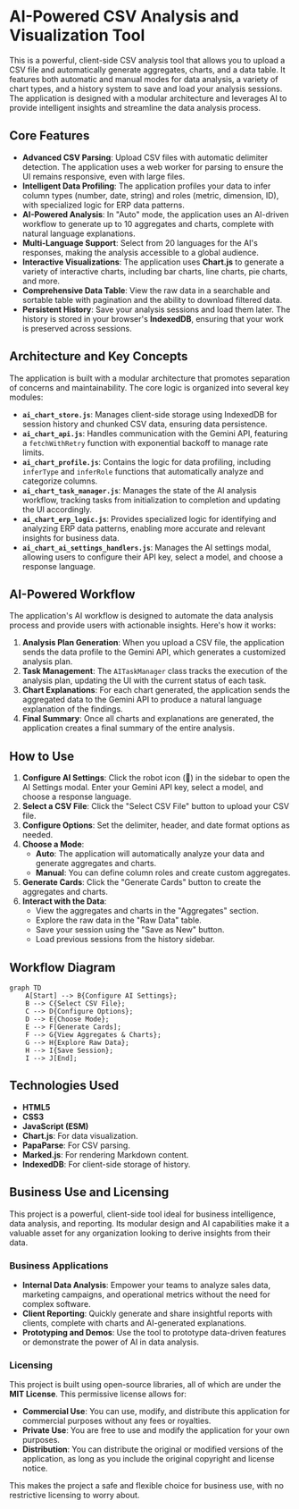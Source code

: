 # AI-Powered CSV Analysis and Visualization Tool

This is a powerful, client-side CSV analysis tool that allows you to upload a CSV file and automatically generate aggregates, charts, and a data table. It features both automatic and manual modes for data analysis, a variety of chart types, and a history system to save and load your analysis sessions. The application is designed with a modular architecture and leverages AI to provide intelligent insights and streamline the data analysis process.

## Core Features

-   **Advanced CSV Parsing**: Upload CSV files with automatic delimiter detection. The application uses a web worker for parsing to ensure the UI remains responsive, even with large files.
-   **Intelligent Data Profiling**: The application profiles your data to infer column types (number, date, string) and roles (metric, dimension, ID), with specialized logic for ERP data patterns.
-   **AI-Powered Analysis**: In "Auto" mode, the application uses an AI-driven workflow to generate up to 10 aggregates and charts, complete with natural language explanations.
-   **Multi-Language Support**: Select from 20 languages for the AI's responses, making the analysis accessible to a global audience.
-   **Interactive Visualizations**: The application uses **Chart.js** to generate a variety of interactive charts, including bar charts, line charts, pie charts, and more.
-   **Comprehensive Data Table**: View the raw data in a searchable and sortable table with pagination and the ability to download filtered data.
-   **Persistent History**: Save your analysis sessions and load them later. The history is stored in your browser's **IndexedDB**, ensuring that your work is preserved across sessions.

## Architecture and Key Concepts

The application is built with a modular architecture that promotes separation of concerns and maintainability. The core logic is organized into several key modules:

-   **`ai_chart_store.js`**: Manages client-side storage using IndexedDB for session history and chunked CSV data, ensuring data persistence.
-   **`ai_chart_api.js`**: Handles communication with the Gemini API, featuring a `fetchWithRetry` function with exponential backoff to manage rate limits.
-   **`ai_chart_profile.js`**: Contains the logic for data profiling, including `inferType` and `inferRole` functions that automatically analyze and categorize columns.
-   **`ai_chart_task_manager.js`**: Manages the state of the AI analysis workflow, tracking tasks from initialization to completion and updating the UI accordingly.
-   **`ai_chart_erp_logic.js`**: Provides specialized logic for identifying and analyzing ERP data patterns, enabling more accurate and relevant insights for business data.
-   **`ai_chart_ai_settings_handlers.js`**: Manages the AI settings modal, allowing users to configure their API key, select a model, and choose a response language.

## AI-Powered Workflow

The application's AI workflow is designed to automate the data analysis process and provide users with actionable insights. Here's how it works:

1.  **Analysis Plan Generation**: When you upload a CSV file, the application sends the data profile to the Gemini API, which generates a customized analysis plan.
2.  **Task Management**: The `AITaskManager` class tracks the execution of the analysis plan, updating the UI with the current status of each task.
3.  **Chart Explanations**: For each chart generated, the application sends the aggregated data to the Gemini API to produce a natural language explanation of the findings.
4.  **Final Summary**: Once all charts and explanations are generated, the application creates a final summary of the entire analysis.

## How to Use

1.  **Configure AI Settings**: Click the robot icon (🤖) in the sidebar to open the AI Settings modal. Enter your Gemini API key, select a model, and choose a response language.
2.  **Select a CSV File**: Click the "Select CSV File" button to upload your CSV file.
3.  **Configure Options**: Set the delimiter, header, and date format options as needed.
4.  **Choose a Mode**:
    *   **Auto**: The application will automatically analyze your data and generate aggregates and charts.
    *   **Manual**: You can define column roles and create custom aggregates.
5.  **Generate Cards**: Click the "Generate Cards" button to create the aggregates and charts.
6.  **Interact with the Data**:
    *   View the aggregates and charts in the "Aggregates" section.
    *   Explore the raw data in the "Raw Data" table.
    *   Save your session using the "Save as New" button.
    *   Load previous sessions from the history sidebar.

## Workflow Diagram

```mermaid
graph TD
    A[Start] --> B{Configure AI Settings};
    B --> C{Select CSV File};
    C --> D{Configure Options};
    D --> E{Choose Mode};
    E --> F[Generate Cards];
    F --> G{View Aggregates & Charts};
    G --> H{Explore Raw Data};
    H --> I{Save Session};
    I --> J[End];
```

## Technologies Used

-   **HTML5**
-   **CSS3**
-   **JavaScript (ESM)**
-   **Chart.js**: For data visualization.
- **PapaParse**: For CSV parsing.
- **Marked.js**: For rendering Markdown content.
- **IndexedDB**: For client-side storage of history.

## Business Use and Licensing

This project is a powerful, client-side tool ideal for business intelligence, data analysis, and reporting. Its modular design and AI capabilities make it a valuable asset for any organization looking to derive insights from their data.

### Business Applications

-   **Internal Data Analysis**: Empower your teams to analyze sales data, marketing campaigns, and operational metrics without the need for complex software.
-   **Client Reporting**: Quickly generate and share insightful reports with clients, complete with charts and AI-generated explanations.
-   **Prototyping and Demos**: Use the tool to prototype data-driven features or demonstrate the power of AI in data analysis.

### Licensing

This project is built using open-source libraries, all of which are under the **MIT License**. This permissive license allows for:

-   **Commercial Use**: You can use, modify, and distribute this application for commercial purposes without any fees or royalties.
-   **Private Use**: You are free to use and modify the application for your own purposes.
-   **Distribution**: You can distribute the original or modified versions of the application, as long as you include the original copyright and license notice.

This makes the project a safe and flexible choice for business use, with no restrictive licensing to worry about.
